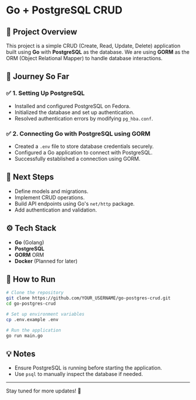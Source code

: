 # Go + PostgreSQL CRUD

## 🚀 Project Overview
This project is a simple CRUD (Create, Read, Update, Delete) application built using **Go** with **PostgreSQL** as the database. We are using **GORM** as the ORM (Object Relational Mapper) to handle database interactions.

## 📌 Journey So Far
### ✅ **1. Setting Up PostgreSQL**
- Installed and configured PostgreSQL on Fedora.
- Initialized the database and set up authentication.
- Resolved authentication errors by modifying `pg_hba.conf`.

### ✅ **2. Connecting Go with PostgreSQL using GORM**
- Created a `.env` file to store database credentials securely.
- Configured a Go application to connect with PostgreSQL.
- Successfully established a connection using GORM.

## 📝 Next Steps
- Define models and migrations.
- Implement CRUD operations.
- Build API endpoints using Go's `net/http` package.
- Add authentication and validation.

## ⚙️ Tech Stack
- **Go** (Golang)
- **PostgreSQL**
- **GORM** ORM
- **Docker** (Planned for later)

## 📜 How to Run
```bash
# Clone the repository
git clone https://github.com/YOUR_USERNAME/go-postgres-crud.git
cd go-postgres-crud

# Set up environment variables
cp .env.example .env

# Run the application
go run main.go
```

## 💡 Notes
- Ensure PostgreSQL is running before starting the application.
- Use `psql` to manually inspect the database if needed.

---
Stay tuned for more updates! 🚀